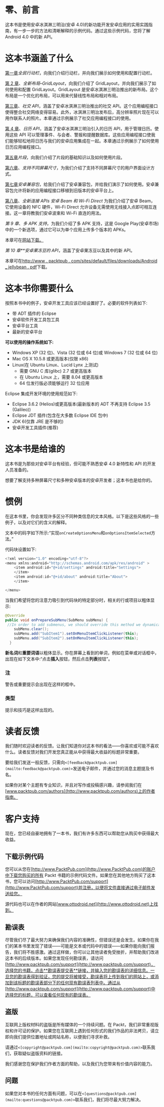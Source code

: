 # 零、前言

这本书是使用安卓冰淇淋三明治(安卓 4.0)的新功能开发安卓应用的实用实践指南，有一步一步的方法和清晰解释的示例代码。通过这些示例代码，您将了解 Android 4.0 中的新 API。

# 这本书涵盖了什么

[第一章](1.html "Chapter 1. Action Bar for All")*全民行动栏*，向我们介绍行动栏，并向我们展示如何使用和配置行动栏。

[第 2 章](2.html "Chapter 2. A New Layout – GridLayout")、*全新布局–GridLayout*，向我们介绍了 GridLayout，并向我们展示了如何使用和配置 GridLayout。GridLayout 是安卓冰淇淋三明治推出的新布局。这个布局是一个优化的布局，可以用来代替线性布局和相对布局。

[第三章](3.html "Chapter 3. Social APIs")、*社交 API*，涵盖了安卓冰淇淋三明治推出的社交 API。这个应用编程接口使得整合社交网络变得容易。此外，冰淇淋三明治发布后，高分辨率照片现在可以用作联系人的照片。本章通过示例展示了社交应用编程接口的使用。

[第 4 章](4.html "Chapter 4. Calendar APIs")、*日历 API*，涵盖了安卓冰淇淋三明治引入的日历 API，用于管理日历。使用这些 API 可以管理事件、与会者、警报和提醒数据库。这些应用编程接口使我们能够轻松地将日历与我们的安卓应用集成在一起。本章通过示例展示了如何使用日历应用编程接口。

[第五章](5.html "Chapter 5. Fragments")*片段*，向我们介绍了片段的基础知识以及如何使用片段。

[第六章](6.html "Chapter 6. Supporting Different Screen Sizes")、*支持不同屏幕尺寸*，为我们介绍了支持不同屏幕尺寸的用户界面设计方式。

[第七章](7.html "Chapter 7. Android Compatibility Package")*安卓兼容包*，给我们介绍了安卓兼容包，并给我们演示了如何使用。安卓兼容包允许将新的应用编程接口移植到旧版本的安卓平台上。

[第八章](8.html "Chapter 8. New Connectivity APIs – Android Beam and Wi-Fi Direct")、*全新连接 APIs 安卓 Beam 和 Wi-Fi Direct* 为我们介绍了安卓 Beam，它使用设备的 NFC 硬件，Wi-Fi Direct 允许设备无需使用无线接入点即可相互连接。这一章将教我们安卓波束和 Wi-Fi 直连的用法。

*第 9 章*、*多 APK 支持*，为我们介绍了多 APK 支持，这是 Google Play(安卓市场)中的一个新选项，通过它可以为单个应用上传多个版本的 APKs。

本章可在[网站下载。](http://www.packtpub.com/sites/default/files/downloads/Multiple_APK_Support.pdf)

*第 10 章**安卓果冻豆的 API*，涵盖了安卓果冻豆以及其中的新 API。

本章可在[http://www . packtpub . com/sites/default/files/downloads/Android _ jellybean . pdf](http://www.packtpub.com/sites/default/files/downloads/Android_JellyBean.pdf)下载。

# 这本书你需要什么

按照本书中的例子，安卓开发工具应该已经设置好了。必要的软件列表如下:

*   带 ADT 插件的 Eclipse
*   安卓软件开发工具包工具
*   安卓平台工具
*   最新的安卓平台

**可以使用的操作系统如下:**

*   Windows XP (32 位)、Vista (32 位或 64 位)或 Windows 7 (32 位或 64 位)
*   Mac OS X 10.5.8 或更高版本(仅限 x86)
*   Linux(在 Ubuntu Linux、Lucid Lynx 上测试)
    *   需要 GNU C 库(glibc) 2.7 或更高版本
    *   在 Ubuntu Linux 上，需要 8.04 或更高版本
    *   64 位发行版必须能够运行 32 位应用

Eclipse 集成开发环境的使用规范如下:

*   Eclipse 3.6.2 (Helios)或更高版本(最新版本的 ADT 不再支持 Eclipse 3.5 (Galileo))
*   Eclipse JDT 插件(包含在大多数 Eclipse IDE 包中)
*   JDK 6(仅靠 JRE 是不够的)
*   安卓开发工具插件(推荐)

# 这本书是给谁的

这本书是为那些对安卓平台有经验，但可能不熟悉安卓 4.0 新特性和 API 的开发人员准备的。

想要了解支持多种屏幕尺寸和多种安卓版本的安卓开发者；这本书也是给你的。

# 惯例

在这本书里，你会发现许多区分不同种类信息的文本风格。以下是这些风格的一些例子，以及对它们的含义的解释。

文本中的码字如下所示:“实现`onCreateOptionsMenu`和`onOptionsItemSelected`方法。”

代码块设置如下:

```java
<?xml version="1.0" encoding="utf-8"?>
<menu xmlns:android="http://schemas.android.com/apk/res/android" >
    <item android:id="@+id/settings" android:title="Settings">
    </item>
    <item android:id="@+id/about" android:title="About">
    </item>

</menu>
```

当我们希望将您的注意力吸引到代码块的特定部分时，相关的行或项目以粗体显示:

```java
@Override
public void onPrepareSubMenu(SubMenu subMenu) {
 //In order to add submenus, we should override this method we dynamically created submenus
    subMenu.clear();
    subMenu.add("SubItem1").setOnMenuItemClickListener(this);
    subMenu.add("SubItem2").setOnMenuItemClickListener(this);
  }
```

**新名词**和**重要词语**以粗体显示。你在屏幕上看到的单词，例如在菜单或对话框中，出现在如下文本中:“点击**插入**按钮，然后点击**列表**按钮”。

### 注

警告或重要提示会出现在这样的框中。

### 类型

提示和技巧是这样出现的。

# 读者反馈

我们随时欢迎读者的反馈。让我们知道你对这本书的看法——你喜欢或可能不喜欢什么。读者反馈对我们开发您真正能从中获得最大收益的标题非常重要。

要给我们发送一般反馈，只需向`<[feedback@packtpub.com](mailto:feedback@packtpub.com)>`发送电子邮件，并通过您的消息主题提及书名。

如果你对某个主题有专业知识，并且对写作或投稿感兴趣，请参阅我们在[www.packtpub.com/authors](http://www.packtpub.com/authors)上的作者指南。

# 客户支持

现在，您已经自豪地拥有了一本书，我们有许多东西可以帮助您从购买中获得最大收益。

## 下载示例代码

您可以从您在[http://www.PacktPub.com](http://www.PacktPub.com)的账户中下载您购买的所有 Packt 书籍的示例代码文件。如果您在其他地方购买了这本书，您可以访问[http://www.PacktPub.com/support](http://www.PacktPub.com/support)并注册，以便将文件直接通过电子邮件发送给您。

源代码也可以在作者的网站[www.ottodroid.net](http://www.ottodroid.net)上找到。

## 勘误表

尽管我们尽了最大努力来确保我们内容的准确性，但错误还是会发生。如果你在我们的某本书里发现了错误——可能是文本或代码中的错误——如果你能向我们报告，我们将不胜感激。通过这样做，你可以让其他读者免受挫折，并帮助我们改进这本书的后续版本。如果您发现任何勘误表，请访问[http://www.packtpub.com/support](http://www.packtpub.com/support)，选择您的书籍，点击**勘误表提交表**链接，并输入您的勘误表的详细信息。一旦您的勘误表得到验证，您的提交将被接受，勘误表将上传到我们的网站上，或添加到该标题的勘误表部分下的任何现有勘误表列表中。通过从[http://www.packtpub.com/support](http://www.packtpub.com/support)中选择您的标题，可以查看任何现有的勘误表。

## 盗版

互联网上版权材料的盗版是所有媒体的一个持续问题。在 Packt，我们非常重视版权和许可证的保护。如果您在互联网上遇到任何形式的我们作品的非法拷贝，请立即向我们提供位置地址或网站名称，以便我们寻求补救。

请通过`<[copyright@packtpub.com](mailto:copyright@packtpub.com)>`联系我们，获取疑似盗版资料的链接。

我们感谢您在保护我们作者方面的帮助，以及我们为您带来有价值内容的能力。

## 问题

如果您对本书的任何方面有问题，可以在`<[questions@packtpub.com](mailto:questions@packtpub.com)>`联系我们，我们将尽最大努力解决。